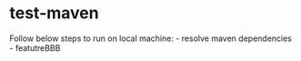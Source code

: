 # test-maven

Follow below steps to run on local machine: <incomplete>
	- resolve maven dependencies
    - featutreBBB
